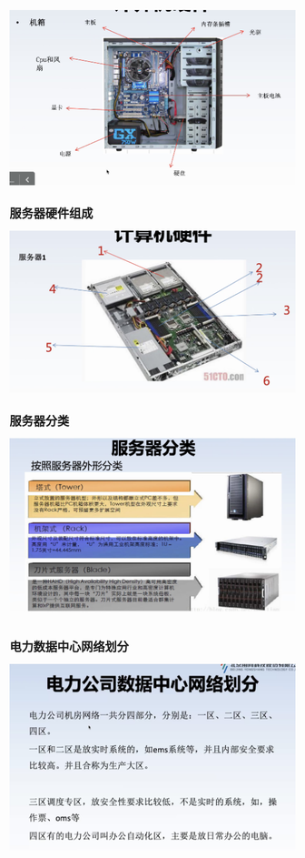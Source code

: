 ![](./image/%E8%AE%A1%E7%AE%97%E6%9C%BA%E7%BB%84%E6%88%90.png)

## 服务器硬件组成
![](./image/%E6%9C%8D%E5%8A%A1%E5%99%A8%E7%A1%AC%E4%BB%B6%E7%BB%84%E6%88%90.png)

## 服务器分类
![](./image//%E6%9C%8D%E5%8A%A1%E5%99%A8%E5%88%86%E7%B1%BB.png)

## 电力数据中心网络划分
![](./image/%E7%94%B5%E5%8A%9B%E5%85%AC%E5%8F%B8%E6%95%B0%E6%8D%AE%E4%B8%AD%E5%BF%83%E7%BD%91%E6%A0%BC%E5%88%92%E5%88%86.png)